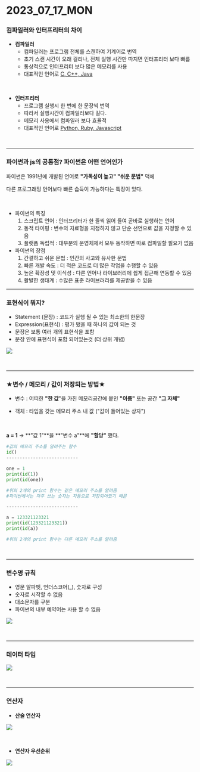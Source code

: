 # 2023_07_17_MON



### 컴파일러와 인터프리터의 차이

- **컴파일러**
  * 컴파일러는 프로그램 전체를 스캔하여 기계어로 번역
  * 초기 스캔 시간이 오래 걸리나, 전체 실행 시간만 따지면 인터프리터 보다 빠름
  * 통상적으로 인터프리터 보다 많은 메모리를 사용
  * 대표적인 언어로 <u>C, C++, Java</u>

<br/>

- **인터프리터**
  - 프로그램 실행시 한 번에 한 문장씩 번역
  - 따라서 실행시간이 컴파일러보다 길다.
  - 메모리 사용에서 컴파일러 보다 효율적
  - 대표적인 언어로 <u>Python, Ruby, Javascript</u>

<br/>

---





### 파이썬과 js의 공통점? 파이썬은 어떤 언어인가

파이썬은 1991년에 개발된 언어로 **"가독성이 높고" "쉬운 문법"** 덕에 

다른 프로그래밍 언어보다 빠른 습득이 가능하다는 특징이 있다.

<br/>

- 파이썬의 특징
  1. 스크립트 언어 : 인터프리터가 한 줄씩 읽어 들여 곧바로 실행하는 언어
  2. 동적 타이핑 : 변수의 자료형을 지정하지 않고 단순 선언으로 값을 지정할 수 있음
  3. 플랫폼 독립적 : 대부분의 운영체제서 모두 동작하면 따로 컴파일할 필요가 없음
- 파이썬의 장점
  1. 간결하고 쉬운 문법 : 인간의 사고와 유사한 문법
  2. 빠른 개발 속도 : 더 적은 코드로 더 많은 작업을 수행할 수 있음
  3. 높은 확장성 및 이식성 : 다른 언어나 라이브러리에 쉽게 접근해 연동할  수 있음
  4. 활발한 생태계 : 수많은 표준 라이브러리를 제공받을 수 있음



---



### 표현식이 뭐지?

- Statement (문장) : 코드가 실행 될 수 있는 최소한의 한문장
- Expression(표현식) : 평가 됐을 때 하나의 값이 되는 것
- 문장은 보통 여러 개의 표현식을 포함
- 문장 안에 표현식이 포함 되어있는것 (더 상위 개념)

![](https://img1.daumcdn.net/thumb/R1280x0/?scode=mtistory2&fname=https%3A%2F%2Fblog.kakaocdn.net%2Fdn%2FK9P7H%2FbtsnLuL4KEt%2FJgCTrYML2p4wGAa5Lk7n81%2Fimg.png)

<br/>

---



### ★변수 / 메모리 / 값이 저장되는 방법★

- 변수 : 어떠한 **"한 값**"을 가진 메모리공간에 붙인 **"이름"** 또는 공간 **"그 자체"**

- 객체 : 타입을 갖는 메모리 주소 내 값 ("값이 들어있는 상자")

<br/>

**a = 1** → **"값 1"**을 **"변수 a"**에 **"할당"** 했다.

```python
#값의 메모리 주소를 알려주는 함수
id()
---------------------------

one = 1
print(id(1))
print(id(one))

#위의 2개의 print 함수는 같은 메모리 주소를 알려줌
#파이썬에서는 자주 쓰는 숫자는 자동으로 저장되어있기 때문

---------------------------

a = 123321123321
print(id(123321123321))
print(id(a))

#위의 2개의 print 함수는 다른 메모리 주소를 알려줌

```

<br/>



---

### 변수명 규칙

- 영문 알파벳, 언더스코어(_), 숫자로 구성
- 숫자로 시작할 수 없음
- 대소문자를 구분
- 파이썬의 내부 예약어는 사용 할 수 없음

![](https://img1.daumcdn.net/thumb/R1280x0/?scode=mtistory2&fname=https%3A%2F%2Fblog.kakaocdn.net%2Fdn%2FJlgf7%2FbtsnZXZUsAX%2FgMDa0KY8pHKAWlYa4yFXV0%2Fimg.png)

<br/>

---

### 데이터 타입

![](https://img1.daumcdn.net/thumb/R1280x0/?scode=mtistory2&fname=https%3A%2F%2Fblog.kakaocdn.net%2Fdn%2FEx1P9%2FbtsnOgs3oE5%2F2QGl73fmCCi5VjsDL876yk%2Fimg.png)

<br/>


---

### 연산자

- **산술 연산자**

![](https://img1.daumcdn.net/thumb/R1280x0/?scode=mtistory2&fname=https%3A%2F%2Fblog.kakaocdn.net%2Fdn%2FlpHgI%2Fbtsn0Dmz6p7%2F7xE53kgvgIBwDMBX39P8Ck%2Fimg.png)

<br/>

- **연산자 우선순위**

![](https://img1.daumcdn.net/thumb/R1280x0/?scode=mtistory2&fname=https%3A%2F%2Fblog.kakaocdn.net%2Fdn%2Fb8tQcL%2FbtsnLurNcX5%2FVXNW0QevP17KoOcE3RU4Zk%2Fimg.png)

<br/>






















